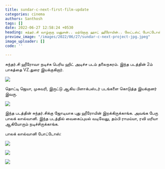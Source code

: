 ```yaml
---
title: sundar-c-next-first-film-update
categories: cinema
authors: Santhosh
tags: []
date: 2022-06-27 12:58:24 +0530
heading: சுந்தர்.சி வாழ்றாரு மனுசன்.. மற்றொரு ஹாட் ஹீரோயின்.. லேட்டஸ்ட் போட்டோஸ் வைரல்..!
preview_image: "/images/2022/06/27/sundar-c-next-project-jpg.jpeg"
image_uploader: []
code: ''

---
```


சுந்தர்.சி ஹீரோவா நடிச்சு பெரிய ஹிட் அடிச்ச படம் தலைநகரம். இந்த படத்தின் 2ம் பாகத்தை VZ.துரை இயக்குகிறார்.

![](/images/2022/06/27/sundar-c-next-1-jpg.jpeg)

தொட்டி ஜெயா, முகவரி, இருட்டு ஆகிய பிளாக்பஸ்டர் படங்களை கொடுத்த இயக்குனர் இவரு.

![](/images/2022/06/27/sundar-c-next-2-jpg.jpeg)

இந்த படத்தின் சுந்தர்.சிக்கு ஜோடியாக புது ஹீரோயின் இறக்கிருக்காங்க. அவங்க பேரு பாலக் லால்வானி. இந்த படத்தில் வைகைப்புயல் வடிவேலு, தம்பி ராமய்யா, ரவி மரியா ஆகியோரும் நடிச்சிருக்காங்க.

பாலக் லால்வானி போட்டோஸ்:

![](/images/2022/06/27/sundar-c-next-5-jpg.jpeg)

![](/images/2022/06/27/sundar-c-next-4-jpg.jpeg)

![](/images/2022/06/27/sundar-c-next-3-jpg.jpeg)
